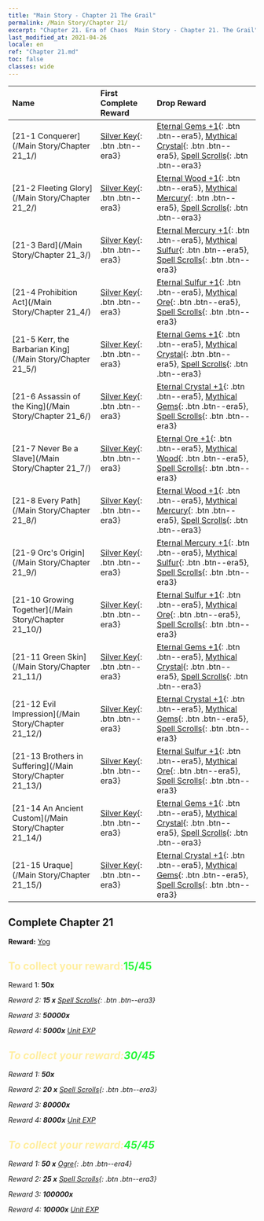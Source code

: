 ```yaml
---
title: "Main Story - Chapter 21 The Grail"
permalink: /Main Story/Chapter 21/
excerpt: "Chapter 21. Era of Chaos  Main Story - Chapter 21. The Grail"
last_modified_at: 2021-04-26
locale: en
ref: "Chapter 21.md"
toc: false
classes: wide
---
```


  | Name |  First Complete Reward | Drop Reward |
  |:------------|:------------|:------------| 
  | [21-1 Conquerer](/Main Story/Chapter 21_1/) | [Silver Key](/Items/con_693/){: .btn .btn--era3} | [Eternal Gems +1](/Items/mat_72/){: .btn .btn--era5}, [Mythical Crystal](/Items/mat_66/){: .btn .btn--era5}, [Spell Scrolls](/Items/con_694/){: .btn .btn--era3} |
  | [21-2 Fleeting Glory](/Main Story/Chapter 21_2/) | [Silver Key](/Items/con_693/){: .btn .btn--era3} | [Eternal Wood +1](/Items/mat_69/){: .btn .btn--era5}, [Mythical Mercury](/Items/mat_63/){: .btn .btn--era5}, [Spell Scrolls](/Items/con_694/){: .btn .btn--era3} |
  | [21-3 Bard](/Main Story/Chapter 21_3/) | [Silver Key](/Items/con_693/){: .btn .btn--era3} | [Eternal Mercury +1](/Items/mat_70/){: .btn .btn--era5}, [Mythical Sulfur](/Items/mat_64/){: .btn .btn--era5}, [Spell Scrolls](/Items/con_694/){: .btn .btn--era3} |
  | [21-4 Prohibition Act](/Main Story/Chapter 21_4/) | [Silver Key](/Items/con_693/){: .btn .btn--era3} | [Eternal Sulfur +1](/Items/mat_71/){: .btn .btn--era5}, [Mythical Ore](/Items/mat_61/){: .btn .btn--era5}, [Spell Scrolls](/Items/con_694/){: .btn .btn--era3} |
  | [21-5 Kerr, the Barbarian King](/Main Story/Chapter 21_5/) | [Silver Key](/Items/con_693/){: .btn .btn--era3} | [Eternal Gems +1](/Items/mat_72/){: .btn .btn--era5}, [Mythical Crystal](/Items/mat_66/){: .btn .btn--era5}, [Spell Scrolls](/Items/con_694/){: .btn .btn--era3} |
  | [21-6 Assassin of the King](/Main Story/Chapter 21_6/) | [Silver Key](/Items/con_693/){: .btn .btn--era3} | [Eternal Crystal +1](/Items/mat_73/){: .btn .btn--era5}, [Mythical Gems](/Items/mat_65/){: .btn .btn--era5}, [Spell Scrolls](/Items/con_694/){: .btn .btn--era3} |
  | [21-7 Never Be a Slave](/Main Story/Chapter 21_7/) | [Silver Key](/Items/con_693/){: .btn .btn--era3} | [Eternal Ore +1](/Items/mat_68/){: .btn .btn--era5}, [Mythical Wood](/Items/mat_62/){: .btn .btn--era5}, [Spell Scrolls](/Items/con_694/){: .btn .btn--era3} |
  | [21-8 Every Path](/Main Story/Chapter 21_8/) | [Silver Key](/Items/con_693/){: .btn .btn--era3} | [Eternal Wood +1](/Items/mat_69/){: .btn .btn--era5}, [Mythical Mercury](/Items/mat_63/){: .btn .btn--era5}, [Spell Scrolls](/Items/con_694/){: .btn .btn--era3} |
  | [21-9 Orc's Origin](/Main Story/Chapter 21_9/) | [Silver Key](/Items/con_693/){: .btn .btn--era3} | [Eternal Mercury +1](/Items/mat_70/){: .btn .btn--era5}, [Mythical Sulfur](/Items/mat_64/){: .btn .btn--era5}, [Spell Scrolls](/Items/con_694/){: .btn .btn--era3} |
  | [21-10 Growing Together](/Main Story/Chapter 21_10/) | [Silver Key](/Items/con_693/){: .btn .btn--era3} | [Eternal Sulfur +1](/Items/mat_71/){: .btn .btn--era5}, [Mythical Ore](/Items/mat_61/){: .btn .btn--era5}, [Spell Scrolls](/Items/con_694/){: .btn .btn--era3} |
  | [21-11 Green Skin](/Main Story/Chapter 21_11/) | [Silver Key](/Items/con_693/){: .btn .btn--era3} | [Eternal Gems +1](/Items/mat_72/){: .btn .btn--era5}, [Mythical Crystal](/Items/mat_66/){: .btn .btn--era5}, [Spell Scrolls](/Items/con_694/){: .btn .btn--era3} |
  | [21-12 Evil Impression](/Main Story/Chapter 21_12/) | [Silver Key](/Items/con_693/){: .btn .btn--era3} | [Eternal Crystal +1](/Items/mat_73/){: .btn .btn--era5}, [Mythical Gems](/Items/mat_65/){: .btn .btn--era5}, [Spell Scrolls](/Items/con_694/){: .btn .btn--era3} |
  | [21-13 Brothers in Suffering](/Main Story/Chapter 21_13/) | [Silver Key](/Items/con_693/){: .btn .btn--era3} | [Eternal Sulfur +1](/Items/mat_71/){: .btn .btn--era5}, [Mythical Ore](/Items/mat_61/){: .btn .btn--era5}, [Spell Scrolls](/Items/con_694/){: .btn .btn--era3} |
  | [21-14 An Ancient Custom](/Main Story/Chapter 21_14/) | [Silver Key](/Items/con_693/){: .btn .btn--era3} | [Eternal Gems +1](/Items/mat_72/){: .btn .btn--era5}, [Mythical Crystal](/Items/mat_66/){: .btn .btn--era5}, [Spell Scrolls](/Items/con_694/){: .btn .btn--era3} |
  | [21-15 Uraque](/Main Story/Chapter 21_15/) | [Silver Key](/Items/con_693/){: .btn .btn--era3} | [Eternal Crystal +1](/Items/mat_73/){: .btn .btn--era5}, [Mythical Gems](/Items/mat_65/){: .btn .btn--era5}, [Spell Scrolls](/Items/con_694/){: .btn .btn--era3} |


## Complete Chapter 21

 **Reward:** [Yog](/heroes/Yog/)



## <span style="color: #ffeea0">To collect your reward:</span><span style="color: #27f73a">15/45</span>

 Reward 1:  **50x** <i class="fas fa-gem"/>

 Reward 2: **15 x** [Spell Scrolls](/Items/con_694/){: .btn .btn--era3}

 Reward 3:  **50000x** <i class="fas fa-coins"/>

 Reward 4:  **5000x** [Unit EXP](/Items/con_902/)



## <span style="color: #ffeea0">To collect your reward:</span><span style="color: #27f73a">30/45</span>

 Reward 1:  **50x** <i class="fas fa-gem"/>

 Reward 2: **20 x** [Spell Scrolls](/Items/con_694/){: .btn .btn--era3}

 Reward 3:  **80000x** <i class="fas fa-coins"/>

 Reward 4:  **8000x** [Unit EXP](/Items/con_902/)



## <span style="color: #ffeea0">To collect your reward:</span><span style="color: #27f73a">45/45</span>

 Reward 1: **50 x** [Ogre](/Items/unt_220/){: .btn .btn--era4}

 Reward 2: **25 x** [Spell Scrolls](/Items/con_694/){: .btn .btn--era3}

 Reward 3:  **100000x** <i class="fas fa-coins"/>

 Reward 4:  **10000x** [Unit EXP](/Items/con_902/)

